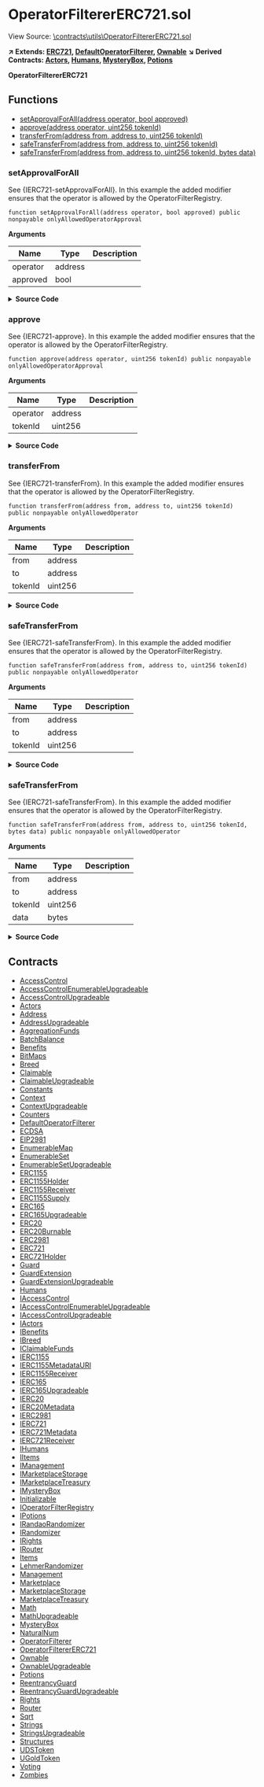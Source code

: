 # OperatorFiltererERC721.sol

View Source: [\contracts\utils\OperatorFiltererERC721.sol](..\contracts\utils\OperatorFiltererERC721.sol)

**↗ Extends: [ERC721](ERC721.md), [DefaultOperatorFilterer](DefaultOperatorFilterer.md), [Ownable](Ownable.md)**
**↘ Derived Contracts: [Actors](Actors.md), [Humans](Humans.md), [MysteryBox](MysteryBox.md), [Potions](Potions.md)**

**OperatorFiltererERC721**

## Functions

- [setApprovalForAll(address operator, bool approved)](#setapprovalforall)
- [approve(address operator, uint256 tokenId)](#approve)
- [transferFrom(address from, address to, uint256 tokenId)](#transferfrom)
- [safeTransferFrom(address from, address to, uint256 tokenId)](#safetransferfrom)
- [safeTransferFrom(address from, address to, uint256 tokenId, bytes data)](#safetransferfrom)

### setApprovalForAll

See {IERC721-setApprovalForAll}.
      In this example the added modifier ensures that the operator is allowed by the OperatorFilterRegistry.

```solidity
function setApprovalForAll(address operator, bool approved) public nonpayable onlyAllowedOperatorApproval 
```

**Arguments**

| Name        | Type           | Description  |
| ------------- |------------- | -----|
| operator | address |  | 
| approved | bool |  | 

<details>
	<summary><strong>Source Code</strong></summary>

```javascript
function setApprovalForAll(address operator, bool approved)

        public

        override

        onlyAllowedOperatorApproval(operator)

    {

        super.setApprovalForAll(operator, approved);

    }
```
</details>

### approve

See {IERC721-approve}.
      In this example the added modifier ensures that the operator is allowed by the OperatorFilterRegistry.

```solidity
function approve(address operator, uint256 tokenId) public nonpayable onlyAllowedOperatorApproval 
```

**Arguments**

| Name        | Type           | Description  |
| ------------- |------------- | -----|
| operator | address |  | 
| tokenId | uint256 |  | 

<details>
	<summary><strong>Source Code</strong></summary>

```javascript
function approve(address operator, uint256 tokenId)

        public

        override

        onlyAllowedOperatorApproval(operator)

    {

        super.approve(operator, tokenId);

    }
```
</details>

### transferFrom

See {IERC721-transferFrom}.
      In this example the added modifier ensures that the operator is allowed by the OperatorFilterRegistry.

```solidity
function transferFrom(address from, address to, uint256 tokenId) public nonpayable onlyAllowedOperator 
```

**Arguments**

| Name        | Type           | Description  |
| ------------- |------------- | -----|
| from | address |  | 
| to | address |  | 
| tokenId | uint256 |  | 

<details>
	<summary><strong>Source Code</strong></summary>

```javascript
function transferFrom(

        address from,

        address to,

        uint256 tokenId

    ) public override onlyAllowedOperator(from) {

        super.transferFrom(from, to, tokenId);

    }
```
</details>

### safeTransferFrom

See {IERC721-safeTransferFrom}.
      In this example the added modifier ensures that the operator is allowed by the OperatorFilterRegistry.

```solidity
function safeTransferFrom(address from, address to, uint256 tokenId) public nonpayable onlyAllowedOperator 
```

**Arguments**

| Name        | Type           | Description  |
| ------------- |------------- | -----|
| from | address |  | 
| to | address |  | 
| tokenId | uint256 |  | 

<details>
	<summary><strong>Source Code</strong></summary>

```javascript
function safeTransferFrom(

        address from,

        address to,

        uint256 tokenId

    ) public override onlyAllowedOperator(from) {

        super.safeTransferFrom(from, to, tokenId);

    }
```
</details>

### safeTransferFrom

See {IERC721-safeTransferFrom}.
      In this example the added modifier ensures that the operator is allowed by the OperatorFilterRegistry.

```solidity
function safeTransferFrom(address from, address to, uint256 tokenId, bytes data) public nonpayable onlyAllowedOperator 
```

**Arguments**

| Name        | Type           | Description  |
| ------------- |------------- | -----|
| from | address |  | 
| to | address |  | 
| tokenId | uint256 |  | 
| data | bytes |  | 

<details>
	<summary><strong>Source Code</strong></summary>

```javascript
function safeTransferFrom(

        address from,

        address to,

        uint256 tokenId,

        bytes memory data

    ) public override onlyAllowedOperator(from) {

        super.safeTransferFrom(from, to, tokenId, data);

    }
```
</details>

## Contracts

* [AccessControl](AccessControl.md)
* [AccessControlEnumerableUpgradeable](AccessControlEnumerableUpgradeable.md)
* [AccessControlUpgradeable](AccessControlUpgradeable.md)
* [Actors](Actors.md)
* [Address](Address.md)
* [AddressUpgradeable](AddressUpgradeable.md)
* [AggregationFunds](AggregationFunds.md)
* [BatchBalance](BatchBalance.md)
* [Benefits](Benefits.md)
* [BitMaps](BitMaps.md)
* [Breed](Breed.md)
* [Claimable](Claimable.md)
* [ClaimableUpgradeable](ClaimableUpgradeable.md)
* [Constants](Constants.md)
* [Context](Context.md)
* [ContextUpgradeable](ContextUpgradeable.md)
* [Counters](Counters.md)
* [DefaultOperatorFilterer](DefaultOperatorFilterer.md)
* [ECDSA](ECDSA.md)
* [EIP2981](EIP2981.md)
* [EnumerableMap](EnumerableMap.md)
* [EnumerableSet](EnumerableSet.md)
* [EnumerableSetUpgradeable](EnumerableSetUpgradeable.md)
* [ERC1155](ERC1155.md)
* [ERC1155Holder](ERC1155Holder.md)
* [ERC1155Receiver](ERC1155Receiver.md)
* [ERC1155Supply](ERC1155Supply.md)
* [ERC165](ERC165.md)
* [ERC165Upgradeable](ERC165Upgradeable.md)
* [ERC20](ERC20.md)
* [ERC20Burnable](ERC20Burnable.md)
* [ERC2981](ERC2981.md)
* [ERC721](ERC721.md)
* [ERC721Holder](ERC721Holder.md)
* [Guard](Guard.md)
* [GuardExtension](GuardExtension.md)
* [GuardExtensionUpgradeable](GuardExtensionUpgradeable.md)
* [Humans](Humans.md)
* [IAccessControl](IAccessControl.md)
* [IAccessControlEnumerableUpgradeable](IAccessControlEnumerableUpgradeable.md)
* [IAccessControlUpgradeable](IAccessControlUpgradeable.md)
* [IActors](IActors.md)
* [IBenefits](IBenefits.md)
* [IBreed](IBreed.md)
* [IClaimableFunds](IClaimableFunds.md)
* [IERC1155](IERC1155.md)
* [IERC1155MetadataURI](IERC1155MetadataURI.md)
* [IERC1155Receiver](IERC1155Receiver.md)
* [IERC165](IERC165.md)
* [IERC165Upgradeable](IERC165Upgradeable.md)
* [IERC20](IERC20.md)
* [IERC20Metadata](IERC20Metadata.md)
* [IERC2981](IERC2981.md)
* [IERC721](IERC721.md)
* [IERC721Metadata](IERC721Metadata.md)
* [IERC721Receiver](IERC721Receiver.md)
* [IHumans](IHumans.md)
* [IItems](IItems.md)
* [IManagement](IManagement.md)
* [IMarketplaceStorage](IMarketplaceStorage.md)
* [IMarketplaceTreasury](IMarketplaceTreasury.md)
* [IMysteryBox](IMysteryBox.md)
* [Initializable](Initializable.md)
* [IOperatorFilterRegistry](IOperatorFilterRegistry.md)
* [IPotions](IPotions.md)
* [IRandaoRandomizer](IRandaoRandomizer.md)
* [IRandomizer](IRandomizer.md)
* [IRights](IRights.md)
* [IRouter](IRouter.md)
* [Items](Items.md)
* [LehmerRandomizer](LehmerRandomizer.md)
* [Management](Management.md)
* [Marketplace](Marketplace.md)
* [MarketplaceStorage](MarketplaceStorage.md)
* [MarketplaceTreasury](MarketplaceTreasury.md)
* [Math](Math.md)
* [MathUpgradeable](MathUpgradeable.md)
* [MysteryBox](MysteryBox.md)
* [NaturalNum](NaturalNum.md)
* [OperatorFilterer](OperatorFilterer.md)
* [OperatorFiltererERC721](OperatorFiltererERC721.md)
* [Ownable](Ownable.md)
* [OwnableUpgradeable](OwnableUpgradeable.md)
* [Potions](Potions.md)
* [ReentrancyGuard](ReentrancyGuard.md)
* [ReentrancyGuardUpgradeable](ReentrancyGuardUpgradeable.md)
* [Rights](Rights.md)
* [Router](Router.md)
* [Sqrt](Sqrt.md)
* [Strings](Strings.md)
* [StringsUpgradeable](StringsUpgradeable.md)
* [Structures](Structures.md)
* [UDSToken](UDSToken.md)
* [UGoldToken](UGoldToken.md)
* [Voting](Voting.md)
* [Zombies](Zombies.md)
